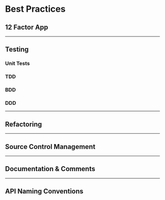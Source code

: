 # Best Practices

## 12 Factor App


---

## Testing

### Unit Tests

### TDD

### BDD

### DDD


---

## Refactoring


---

## Source Control Management

---

## Documentation & Comments


---

## API Naming Conventions
